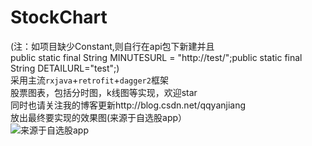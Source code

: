 # StockChart
(注：如项目缺少Constant,则自行在api包下新建并且<br>
 public static final String MINUTESURL = "http://test/";public static final String DETAILURL="test";)<br>
采用主流`rxjava`+`retrofit`+`dagger2`框架<br>
股票图表，包括分时图，k线图等实现，欢迎star<br>
同时也请关注我的博客更新http://blog.csdn.net/qqyanjiang<br>
放出最终要实现的效果图(来源于自选股app）<br>
![来源于自选股app](http://7xrnuc.com1.z0.glb.clouddn.com/jdfw.gif)


